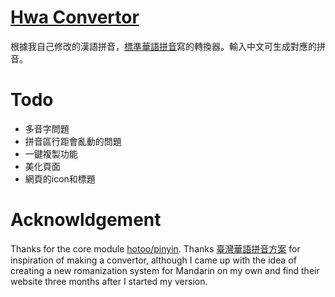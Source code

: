 # [Hwa Convertor](https://phlinhng.github.io/hwa-convertor/)
根據我自己修改的漢語拼音，[標準華語拼音](https://github.com/phlinhng/hwa-pinyin)寫的轉換器。輸入中文可生成對應的拼音。

# Todo
* 多音字問題
* 拼音區行距會亂動的問題
* 一鍵複製功能
* 美化頁面
* 網頁的icon和標題

# Acknowldgement
Thanks for the core module [hotoo/pinyin](https://github.com/hotoo/pinyin). Thanks [臺灣華語拼音方案](https://pinyin.thl.tw/) for inspiration of making a convertor, although I came up with the idea of creating a new romanization system for Mandarin on my own and find their website three months after I started my version.
